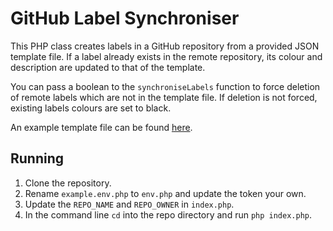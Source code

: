 # GitHub Label Synchroniser

This PHP class creates labels in a GitHub repository from a provided JSON template file. If a label already exists in the remote repository, its colour and description are updated to that of the template.

You can pass a boolean to the `synchroniseLabels` function to force deletion of remote labels which are not in the template file. If deletion is not forced, existing labels colours are set to black.

An example template file can be found [here](https://gist.githubusercontent.com/iforwms/fabbbe262c344cbee3cde07360e84f34/raw/labels.json).

## Running

1. Clone the repository.
2. Rename `example.env.php` to `env.php` and update the token your own.
3. Update the `REPO_NAME` and `REPO_OWNER` in `index.php`.
4. In the command line `cd` into the repo directory and run `php index.php`.
